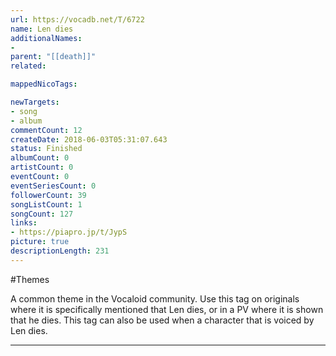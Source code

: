```yaml
---
url: https://vocadb.net/T/6722
name: Len dies
additionalNames: 
- 
parent: "[[death]]"
related:

mappedNicoTags:

newTargets:
- song
- album
commentCount: 12
createDate: 2018-06-03T05:31:07.643
status: Finished
albumCount: 0
artistCount: 0
eventCount: 0
eventSeriesCount: 0
followerCount: 39
songListCount: 1
songCount: 127
links: 
- https://piapro.jp/t/JypS
picture: true
descriptionLength: 231
---
```


#Themes

A common theme in the Vocaloid community. Use this tag on originals where it is specifically mentioned that Len dies, or in a PV where it is shown that he dies. This tag can also be used when a character that is voiced by Len dies.

---

